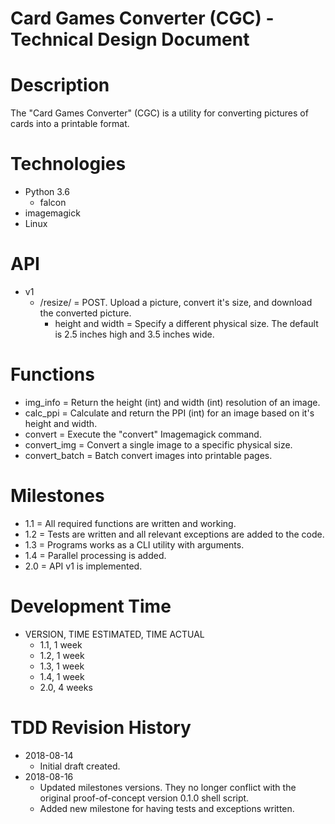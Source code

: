 # Card Games Converter (CGC) - Technical Design Document

# Description

The "Card Games Converter" (CGC) is a utility for converting pictures of cards into a printable format.

# Technologies

* Python 3.6
    * falcon
* imagemagick
* Linux

# API

* v1
    * /resize/ = POST. Upload a picture, convert it's size, and download the converted picture.
        * height and width  = Specify a different physical size. The default is 2.5 inches high and 3.5 inches wide.

# Functions

* img_info = Return the height (int) and width (int) resolution of an image.
* calc_ppi = Calculate and return the PPI (int) for an image based on it's height and width.
* convert = Execute the "convert" Imagemagick command.
* convert_img = Convert a single image to a specific physical size.
* convert_batch = Batch convert images into printable pages.

# Milestones

* 1.1 = All required functions are written and working.
* 1.2 = Tests are written and all relevant exceptions are added to the code.
* 1.3 = Programs works as a CLI utility with arguments.
* 1.4 = Parallel processing is added.
* 2.0 = API v1 is implemented.

# Development Time

* VERSION, TIME ESTIMATED, TIME ACTUAL
    * 1.1, 1 week
    * 1.2, 1 week
    * 1.3, 1 week
    * 1.4, 1 week
    * 2.0, 4 weeks

# TDD Revision History

* 2018-08-14
    * Initial draft created.
* 2018-08-16
    * Updated milestones versions. They no longer conflict with the original proof-of-concept version 0.1.0 shell script.
    * Added new milestone for having tests and exceptions written.
